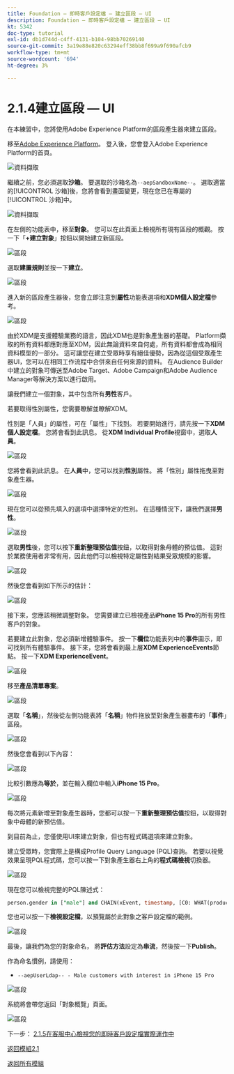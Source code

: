 ```yaml
---
title: Foundation — 即時客戶設定檔 — 建立區段 — UI
description: Foundation — 即時客戶設定檔 — 建立區段 — UI
kt: 5342
doc-type: tutorial
exl-id: db1d744d-c4ff-4131-b104-98bb70269140
source-git-commit: 3a19e88e820c63294eff38bb8f699a9f690afcb9
workflow-type: tm+mt
source-wordcount: '694'
ht-degree: 3%

---
```


# 2.1.4建立區段 — UI

在本練習中，您將使用Adobe Experience Platform的區段產生器來建立區段。

移至[Adobe Experience Platform](https://experience.adobe.com/platform)。 登入後，您會登入Adobe Experience Platform的首頁。

![資料擷取](./../../../modules/datacollection/module1.2/images/home.png)

繼續之前，您必須選取&#x200B;**沙箱**。 要選取的沙箱名為``--aepSandboxName--``。 選取適當的[!UICONTROL 沙箱]後，您將會看到畫面變更，現在您已在專屬的[!UICONTROL 沙箱]中。

![資料擷取](./../../../modules/datacollection/module1.2/images/sb1.png)

在左側的功能表中，移至&#x200B;**對象**。 您可以在此頁面上檢視所有現有區段的概觀。 按一下「**+建立對象**」按鈕以開始建立新區段。

![區段](./images/menuseg.png)

選取&#x200B;**建置規則**&#x200B;並按一下&#x200B;**建立**。

![區段](./images/menusegbr.png)

進入新的區段產生器後，您會立即注意到&#x200B;**屬性**&#x200B;功能表選項和&#x200B;**XDM個人設定檔**&#x200B;參考。

![區段](./images/segmentationui.png)

由於XDM是支援體驗業務的語言，因此XDM也是對象產生器的基礎。 Platform擷取的所有資料都應對應至XDM，因此無論資料來自何處，所有資料都會成為相同資料模型的一部分。 這可讓您在建立受眾時享有絕佳優勢，因為從這個受眾產生器UI，您可以在相同工作流程中合併來自任何來源的資料。 在Audience Builder中建立的對象可傳送至Adobe Target、Adobe Campaign和Adobe Audience Manager等解決方案以進行啟用。

讓我們建立一個對象，其中包含所有&#x200B;**男性**&#x200B;客戶。

若要取得性別屬性，您需要瞭解並瞭解XDM。

性別是「人員」的屬性，可在「屬性」下找到。 若要開始進行，請先按一下&#x200B;**XDM個人設定檔**。 您將會看到此訊息。 從&#x200B;**XDM Individual Profile**&#x200B;視窗中，選取&#x200B;**人員**。

![區段](./images/person.png)

您將會看到此訊息。 在&#x200B;**人員**&#x200B;中，您可以找到&#x200B;**性別**&#x200B;屬性。 將「性別」屬性拖曳至對象產生器。

![區段](./images/gender.png)

現在您可以從預先填入的選項中選擇特定的性別。 在這種情況下，讓我們選擇&#x200B;**男性**。

![區段](./images/genderselection.png)

選取&#x200B;**男性**&#x200B;後，您可以按下&#x200B;**重新整理預估值**&#x200B;按鈕，以取得對象母體的預估值。 這對於業務使用者非常有用，因此他們可以檢視特定屬性對結果受眾規模的影響。

![區段](./images/segmentpreview.png)

然後您會看到如下所示的估計：

![區段](./images/segmentpreviewest.png)

接下來，您應該稍微調整對象。 您需要建立已檢視產品&#x200B;**iPhone 15 Pro**&#x200B;的所有男性客戶的對象。

若要建立此對象，您必須新增體驗事件。 按一下&#x200B;**欄位**&#x200B;功能表列中的&#x200B;**事件**&#x200B;圖示，即可找到所有體驗事件。 接下來，您將會看到最上層&#x200B;**XDM ExperienceEvents**&#x200B;節點。 按一下&#x200B;**XDM ExperienceEvent**。

![區段](./images/findee.png)

移至&#x200B;**產品清單專案**。

![區段](./images/plitems.png)

選取「**名稱**」，然後從左側功能表將「**名稱**」物件拖放至對象產生器畫布的「**事件**」區段。

![區段](./images/eeweb.png)

然後您會看到以下內容：

![區段](./images/eewebpdtlname.png)

比較引數應為&#x200B;**等於**，並在輸入欄位中輸入&#x200B;**iPhone 15 Pro**。

![區段](./images/pv.png)

每次將元素新增至對象產生器時，您都可以按一下&#x200B;**重新整理預估值**&#x200B;按鈕，以取得對象中母體的新預估值。

到目前為止，您僅使用UI來建立對象，但也有程式碼選項來建立對象。

建立受眾時，您實際上是構成Profile Query Language (PQL)查詢。 若要以視覺效果呈現PQL程式碼，您可以按一下對象產生器右上角的&#x200B;**程式碼檢視**&#x200B;切換器。

![區段](./images/codeview.png)

現在您可以檢視完整的PQL陳述式：

```sql
person.gender in ["male"] and CHAIN(xEvent, timestamp, [C0: WHAT(productListItems.exists(name.equals("iPhone 15 Pro", false)))])
```

您也可以按一下&#x200B;**檢視設定檔**，以預覽屬於此對象之客戶設定檔的範例。

![區段](./images/previewprofilesdtl.png)

最後，讓我們為您的對象命名，
將**評估方法**&#x200B;設定為&#x200B;**串流**，然後按一下&#x200B;**Publish**。

作為命名慣例，請使用：

- `--aepUserLdap-- - Male customers with interest in iPhone 15 Pro`

![區段](./images/segmentname.png)

系統將會帶您返回「對象概覽」頁面。

![區段](./images/savedsegment.png)

下一步： [2.1.5在客服中心檢視您的即時客戶設定檔實際運作中](./ex5.md)

[返回模組2.1](./real-time-customer-profile.md)

[返回所有模組](../../../overview.md)
